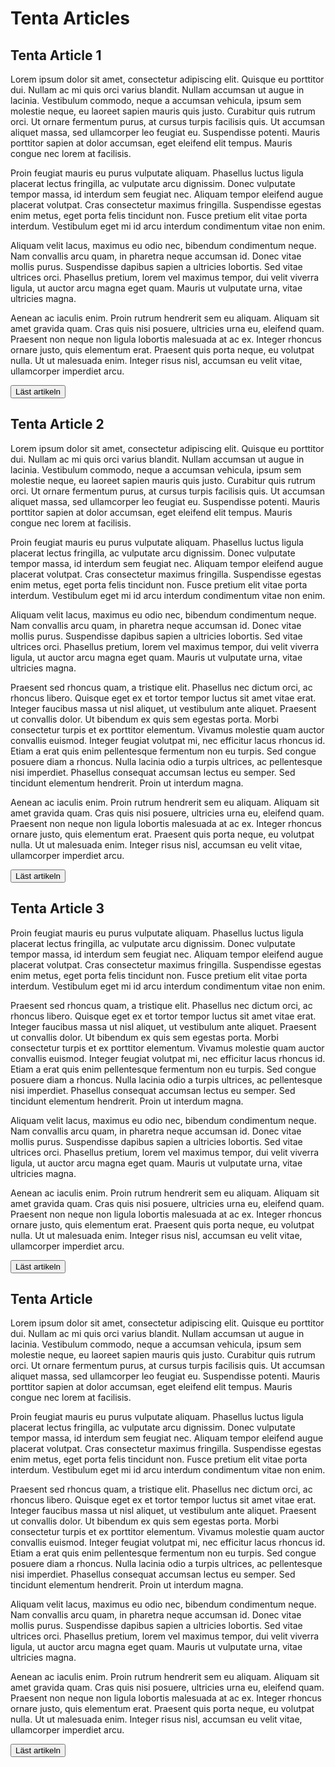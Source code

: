 # Tenta Articles

## Tenta Article 1
Lorem ipsum dolor sit amet, consectetur adipiscing elit. Quisque eu porttitor dui. Nullam ac mi quis orci varius blandit. Nullam accumsan ut augue in lacinia. Vestibulum commodo, neque a accumsan vehicula, ipsum sem molestie neque, eu laoreet sapien mauris quis justo. Curabitur quis rutrum orci. Ut ornare fermentum purus, at cursus turpis facilisis quis. Ut accumsan aliquet massa, sed ullamcorper leo feugiat eu. Suspendisse potenti. Mauris porttitor sapien at dolor accumsan, eget eleifend elit tempus. Mauris congue nec lorem at facilisis.

Proin feugiat mauris eu purus vulputate aliquam. Phasellus luctus ligula placerat lectus fringilla, ac vulputate arcu dignissim. Donec vulputate tempor massa, id interdum sem feugiat nec. Aliquam tempor eleifend augue placerat volutpat. Cras consectetur maximus fringilla. Suspendisse egestas enim metus, eget porta felis tincidunt non. Fusce pretium elit vitae porta interdum. Vestibulum eget mi id arcu interdum condimentum vitae non enim.

Aliquam velit lacus, maximus eu odio nec, bibendum condimentum neque. Nam convallis arcu quam, in pharetra neque accumsan id. Donec vitae mollis purus. Suspendisse dapibus sapien a ultricies lobortis. Sed vitae ultrices orci. Phasellus pretium, lorem vel maximus tempor, dui velit viverra ligula, ut auctor arcu magna eget quam. Mauris ut vulputate urna, vitae ultricies magna.

Aenean ac iaculis enim. Proin rutrum hendrerit sem eu aliquam. Aliquam sit amet gravida quam. Cras quis nisi posuere, ultricies urna eu, eleifend quam. Praesent non neque non ligula lobortis malesuada at ac ex. Integer rhoncus ornare justo, quis elementum erat. Praesent quis porta neque, eu volutpat nulla. Ut ut malesuada enim. Integer risus nisl, accumsan eu velit vitae, ullamcorper imperdiet arcu.

<button id="tenta-article-1"> Läst artikeln </button>


## Tenta Article 2
Lorem ipsum dolor sit amet, consectetur adipiscing elit. Quisque eu porttitor dui. Nullam ac mi quis orci varius blandit. Nullam accumsan ut augue in lacinia. Vestibulum commodo, neque a accumsan vehicula, ipsum sem molestie neque, eu laoreet sapien mauris quis justo. Curabitur quis rutrum orci. Ut ornare fermentum purus, at cursus turpis facilisis quis. Ut accumsan aliquet massa, sed ullamcorper leo feugiat eu. Suspendisse potenti. Mauris porttitor sapien at dolor accumsan, eget eleifend elit tempus. Mauris congue nec lorem at facilisis.

Proin feugiat mauris eu purus vulputate aliquam. Phasellus luctus ligula placerat lectus fringilla, ac vulputate arcu dignissim. Donec vulputate tempor massa, id interdum sem feugiat nec. Aliquam tempor eleifend augue placerat volutpat. Cras consectetur maximus fringilla. Suspendisse egestas enim metus, eget porta felis tincidunt non. Fusce pretium elit vitae porta interdum. Vestibulum eget mi id arcu interdum condimentum vitae non enim.

Aliquam velit lacus, maximus eu odio nec, bibendum condimentum neque. Nam convallis arcu quam, in pharetra neque accumsan id. Donec vitae mollis purus. Suspendisse dapibus sapien a ultricies lobortis. Sed vitae ultrices orci. Phasellus pretium, lorem vel maximus tempor, dui velit viverra ligula, ut auctor arcu magna eget quam. Mauris ut vulputate urna, vitae ultricies magna.

Praesent sed rhoncus quam, a tristique elit. Phasellus nec dictum orci, ac rhoncus libero. Quisque eget ex et tortor tempor luctus sit amet vitae erat. Integer faucibus massa ut nisl aliquet, ut vestibulum ante aliquet. Praesent ut convallis dolor. Ut bibendum ex quis sem egestas porta. Morbi consectetur turpis et ex porttitor elementum. Vivamus molestie quam auctor convallis euismod. Integer feugiat volutpat mi, nec efficitur lacus rhoncus id. Etiam a erat quis enim pellentesque fermentum non eu turpis. Sed congue posuere diam a rhoncus. Nulla lacinia odio a turpis ultrices, ac pellentesque nisi imperdiet. Phasellus consequat accumsan lectus eu semper. Sed tincidunt elementum hendrerit. Proin ut interdum magna.

Aenean ac iaculis enim. Proin rutrum hendrerit sem eu aliquam. Aliquam sit amet gravida quam. Cras quis nisi posuere, ultricies urna eu, eleifend quam. Praesent non neque non ligula lobortis malesuada at ac ex. Integer rhoncus ornare justo, quis elementum erat. Praesent quis porta neque, eu volutpat nulla. Ut ut malesuada enim. Integer risus nisl, accumsan eu velit vitae, ullamcorper imperdiet arcu.

<button id="tenta-article-2"> Läst artikeln </button>


## Tenta Article 3

Proin feugiat mauris eu purus vulputate aliquam. Phasellus luctus ligula placerat lectus fringilla, ac vulputate arcu dignissim. Donec vulputate tempor massa, id interdum sem feugiat nec. Aliquam tempor eleifend augue placerat volutpat. Cras consectetur maximus fringilla. Suspendisse egestas enim metus, eget porta felis tincidunt non. Fusce pretium elit vitae porta interdum. Vestibulum eget mi id arcu interdum condimentum vitae non enim.

Praesent sed rhoncus quam, a tristique elit. Phasellus nec dictum orci, ac rhoncus libero. Quisque eget ex et tortor tempor luctus sit amet vitae erat. Integer faucibus massa ut nisl aliquet, ut vestibulum ante aliquet. Praesent ut convallis dolor. Ut bibendum ex quis sem egestas porta. Morbi consectetur turpis et ex porttitor elementum. Vivamus molestie quam auctor convallis euismod. Integer feugiat volutpat mi, nec efficitur lacus rhoncus id. Etiam a erat quis enim pellentesque fermentum non eu turpis. Sed congue posuere diam a rhoncus. Nulla lacinia odio a turpis ultrices, ac pellentesque nisi imperdiet. Phasellus consequat accumsan lectus eu semper. Sed tincidunt elementum hendrerit. Proin ut interdum magna.

Aliquam velit lacus, maximus eu odio nec, bibendum condimentum neque. Nam convallis arcu quam, in pharetra neque accumsan id. Donec vitae mollis purus. Suspendisse dapibus sapien a ultricies lobortis. Sed vitae ultrices orci. Phasellus pretium, lorem vel maximus tempor, dui velit viverra ligula, ut auctor arcu magna eget quam. Mauris ut vulputate urna, vitae ultricies magna.

Aenean ac iaculis enim. Proin rutrum hendrerit sem eu aliquam. Aliquam sit amet gravida quam. Cras quis nisi posuere, ultricies urna eu, eleifend quam. Praesent non neque non ligula lobortis malesuada at ac ex. Integer rhoncus ornare justo, quis elementum erat. Praesent quis porta neque, eu volutpat nulla. Ut ut malesuada enim. Integer risus nisl, accumsan eu velit vitae, ullamcorper imperdiet arcu.

<button id="tenta-article-3"> Läst artikeln </button>


## Tenta Article 
Lorem ipsum dolor sit amet, consectetur adipiscing elit. Quisque eu porttitor dui. Nullam ac mi quis orci varius blandit. Nullam accumsan ut augue in lacinia. Vestibulum commodo, neque a accumsan vehicula, ipsum sem molestie neque, eu laoreet sapien mauris quis justo. Curabitur quis rutrum orci. Ut ornare fermentum purus, at cursus turpis facilisis quis. Ut accumsan aliquet massa, sed ullamcorper leo feugiat eu. Suspendisse potenti. Mauris porttitor sapien at dolor accumsan, eget eleifend elit tempus. Mauris congue nec lorem at facilisis.

Proin feugiat mauris eu purus vulputate aliquam. Phasellus luctus ligula placerat lectus fringilla, ac vulputate arcu dignissim. Donec vulputate tempor massa, id interdum sem feugiat nec. Aliquam tempor eleifend augue placerat volutpat. Cras consectetur maximus fringilla. Suspendisse egestas enim metus, eget porta felis tincidunt non. Fusce pretium elit vitae porta interdum. Vestibulum eget mi id arcu interdum condimentum vitae non enim.

Praesent sed rhoncus quam, a tristique elit. Phasellus nec dictum orci, ac rhoncus libero. Quisque eget ex et tortor tempor luctus sit amet vitae erat. Integer faucibus massa ut nisl aliquet, ut vestibulum ante aliquet. Praesent ut convallis dolor. Ut bibendum ex quis sem egestas porta. Morbi consectetur turpis et ex porttitor elementum. Vivamus molestie quam auctor convallis euismod. Integer feugiat volutpat mi, nec efficitur lacus rhoncus id. Etiam a erat quis enim pellentesque fermentum non eu turpis. Sed congue posuere diam a rhoncus. Nulla lacinia odio a turpis ultrices, ac pellentesque nisi imperdiet. Phasellus consequat accumsan lectus eu semper. Sed tincidunt elementum hendrerit. Proin ut interdum magna.

Aliquam velit lacus, maximus eu odio nec, bibendum condimentum neque. Nam convallis arcu quam, in pharetra neque accumsan id. Donec vitae mollis purus. Suspendisse dapibus sapien a ultricies lobortis. Sed vitae ultrices orci. Phasellus pretium, lorem vel maximus tempor, dui velit viverra ligula, ut auctor arcu magna eget quam. Mauris ut vulputate urna, vitae ultricies magna.

Aenean ac iaculis enim. Proin rutrum hendrerit sem eu aliquam. Aliquam sit amet gravida quam. Cras quis nisi posuere, ultricies urna eu, eleifend quam. Praesent non neque non ligula lobortis malesuada at ac ex. Integer rhoncus ornare justo, quis elementum erat. Praesent quis porta neque, eu volutpat nulla. Ut ut malesuada enim. Integer risus nisl, accumsan eu velit vitae, ullamcorper imperdiet arcu.

<button id="tenta-article-4"> Läst artikeln </button>
